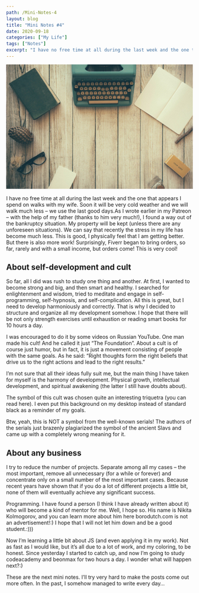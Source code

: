 ```yaml
---
path: /Mini-Notes-4
layout: blog
title: "Mini Notes #4"
date: 2020-09-18
categories: ["My Life"]
tags: ["Notes"]
excerpt: "I have no free time at all during the last week and the one that appears I spend on walks with my wife. Soon it will be very cold weather and we will walk much less – we use the last good days.As I wrote earlier in my Patreon – with the help of my father (thanks to him very much!), I found a way out of the bankruptcy situation."
---
```


![Mini Notes #4](../../images/uploads/016-Typewriter.jpg "Mini Notes #4")

I have no free time at all during the last week and the one that appears I spend on walks with my wife. Soon it will be very cold weather and we will walk much less – we use the last good days.As I wrote earlier in my Patreon – with the help of my father (thanks to him very much!), I found a way out of the bankruptcy situation. My property will be kept (unless there are any unforeseen situations). We can say that recently the stress in my life has become much less. This is good, I physically feel that I am getting better. But there is also more work! Surprisingly, Fiverr began to bring orders, so far, rarely and with a small income, but orders come! This is very cool!

## About self-development and cult

So far, all I did was rush to study one thing and another. At first, I wanted to become strong and big, and then smart and healthy. I searched for enlightenment and wisdom, tried to meditate and engage in self-programming, self-hypnosis, and self-complication. All this is great, but I need to develop harmoniously and correctly. That is why I decided to structure and organize all my development somehow. I hope that there will be not only strength exercises until exhaustion or reading smart books for 10 hours a day.

I was encouraged to do it by some videos on Russian YouTube. One man made his cult! And he called it just “The Foundation”. About a cult is of course just humor, but in fact, it is just a movement consisting of people with the same goals. As he said: “Right thoughts form the right beliefs that drive us to the right actions and lead to the right results.”

I’m not sure that all their ideas fully suit me, but the main thing I have taken for myself is the harmony of development. Physical growth, intellectual development, and spiritual awakening (the latter I still have doubts about).

The symbol of this cult was chosen quite an interesting triquetra (you can read here). I even put this background on my desktop instead of standard black as a reminder of my goals.

Btw, yeah, this is NOT a symbol from the well-known serials! The authors of the serials just brazenly plagiarized the symbol of the ancient Slavs and came up with a completely wrong meaning for it.

## About any business

I try to reduce the number of projects. Separate among all my cases – the most important, remove all unnecessary (for a while or forever) and concentrate only on a small number of the most important cases. Because recent years have shown that if you do a lot of different projects a little bit, none of them will eventually achieve any significant success.

Programming. I have found a person (I think I have already written about it) who will become a kind of mentor for me. Well, I hope so. His name is Nikita Kolmogorov, and you can learn more about him here borodutch.com is not an advertisement!:) I hope that I will not let him down and be a good student.:)))

Now I’m learning a little bit about JS (and even applying it in my work). Not as fast as I would like, but it’s all due to a lot of work, and my coloring, to be honest. Since yesterday I started to catch up, and now I’m going to study codeacademy and beonmax for two hours a day. I wonder what will happen next?:)

These are the next mini notes. I’ll try very hard to make the posts come out more often. In the past, I somehow managed to write every day…
